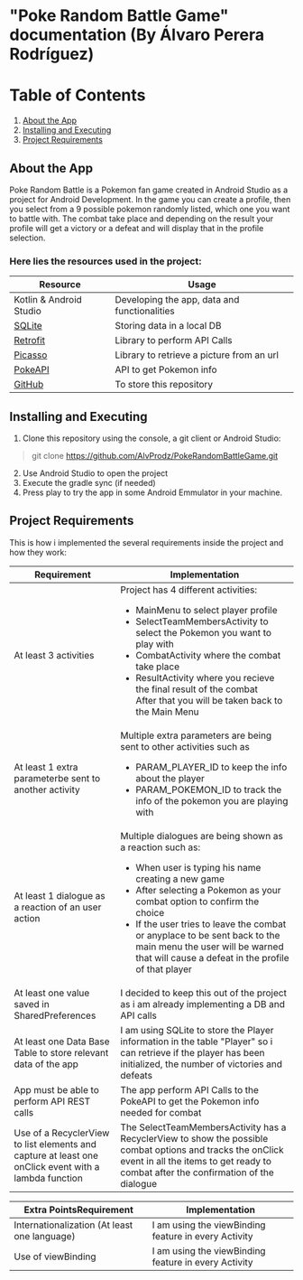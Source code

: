 # "Poke Random Battle Game" documentation (By Álvaro Perera Rodríguez)

# Table of Contents
1. [About the App](#about)
2. [Installing and Executing](#installing)
3. [Project Requirements](#requirements)

## About the App<a name="about"></a>
Poke Random Battle is a Pokemon fan game created in Android Studio as a project for Android Development. In the game you can create a profile, then you select from a 9 possible pokemon randomly listed, which one you want to battle with. The combat take place and depending on the result your profile will get a victory or a defeat and will display that in the profile selection.

### Here lies the resources used in the project:
| Resource | Usage |
| ----------- | ----------- |
| Kotlin & Android Studio | Developing the app, data and functionalities |
| [SQLite](https://www.sqlite.org/index.html) | Storing data in a local DB  |
| [Retrofit](https://square.github.io/retrofit/) | Library to perform API Calls |
| [Picasso](https://square.github.io/picasso/) | Library to retrieve a picture from an url |
| [PokeAPI](https://pokeapi.co/) | API to get Pokemon info |
| [GitHub](https://github.com/AlvProdz) | To store this repository|

## Installing and Executing<a name="installing"></a>

1. Clone this repository using the console, a git client or Android Studio: 
> git clone https://github.com/AlvProdz/PokeRandomBattleGame.git
2. Use Android Studio to open the project
3. Execute the gradle sync (if needed)
4. Press play to try the app in some Android Emmulator in your machine.

## Project Requirements<a name="requirements"></a>
This is how i implemented the several requirements inside the project and how they work:

| Requirement | Implementation |
| ----------- | ----------- |
| At least 3 activities | Project has 4 different activities: <ul><li>MainMenu to select player profile</li> <li>SelectTeamMembersActivity to select the Pokemon you want to play with</li><li>CombatActivity where the combat take place</li><li>ResultActivity where you recieve the final result of the combat</li>After that you will be taken back to the Main Menu</ul>
| At least 1 extra parameterbe sent to another activity | Multiple extra parameters are being sent to other activities such as <ul><li>PARAM_PLAYER_ID to keep the info about the player</li> <li>PARAM_POKEMON_ID to track the info of the pokemon you are playing with</li></ul>|
| At least 1 dialogue as a reaction of an user action| Multiple dialogues are being shown as a reaction such as: <ul><li>When user is typing his name creating a new game</li><li>After selecting a Pokemon as your combat option to confirm the choice</li><li>If the user tries to leave the combat or anyplace to be sent back to the main menu the user will be warned that will cause a defeat in the profile of that player</li></ul>|
| At least one value saved in SharedPreferences | I decided to keep this out of the project as i am already implementing a DB and API calls |
| At least one Data Base Table to store relevant data of the app | I am using SQLite to store the Player information in the table "Player" so i can retrieve if the player has been initialized, the number of victories and defeats|
| App must be able to perform API REST calls| The app perform API Calls to the PokeAPI to get the Pokemon info needed for combat|
| Use of a RecyclerView to list elements and capture at least one onClick event with a lambda function| The SelectTeamMembersActivity has a RecyclerView to show the possible combat options and tracks the onClick event in all the items to get ready to combat after the confirmation of the dialogue|


| Extra PointsRequirement | Implementation |
| ----------- | ----------- |
| Internationalization (At least one language) | I am using the viewBinding feature in every Activity |
| Use of viewBinding | I am using the viewBinding feature in every Activity |

